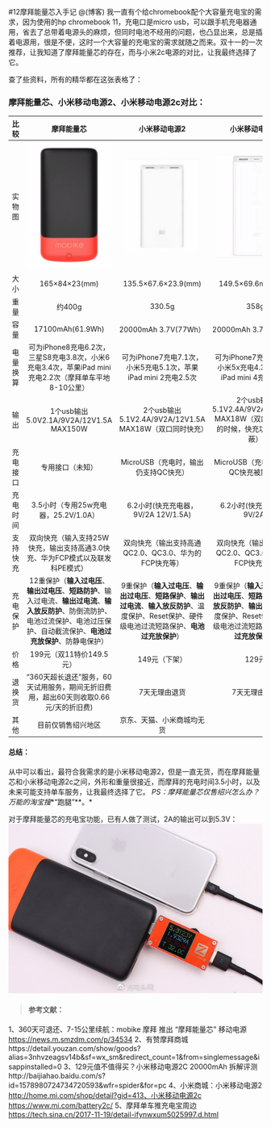#12摩拜能量芯入手记
@(博客)
我一直有个给chromebook配个大容量充电宝的需求，因为使用的hp chromebook 11，充电口是micro usb，可以跟手机充电器通用，省去了总带着电源头的麻烦，但同时电池不经用的问题，也凸显出来，总是插着电源用，很是不便，这时一个大容量的充电宝的需求就随之而来。双十一的一次推荐，让我知道了摩拜能量芯的存在，而与小米2c电源的对比，让我最终选择了它。

查了些资料，所有的精华都在这张表格了：
### 摩拜能量芯、小米移动电源2、小米移动电源2c对比：
|比较|摩拜能量芯|小米移动电源2|小米移动电源2c|
| :--------: | :--------:| :--: |:--: |
|实物图|![Alt text](./m2.png)|![Alt text](./2.png)|![Alt text](./2c.png)
| 大小  | 165×84×23(mm)|135.5×67.6×23.9(mm) |  149.5×69.6mm×23.9   |
|重量|约400g|330.5g|358g|
|容量|17100mAh(61.9Wh)|20000mAh 3.7V(77Wh）|20000mAh 3.7V(74Wh）|
|电量换算|可为iPhone8充电6.2次，三星S8充电3.8次，小米6充电3.4次，苹果iPad mini充电2.2次（摩拜单车平地8-10公里）|可为iPhone7充电7.1次，小米5充电5.1次，苹果iPad mini 2充电2.5次|可为iPhone7充电7.1次，小米5x充电4.3次，苹果iPad mini 4充电2.5次
|输出|1个usb输出5.0V2.1A/9V2A/12V1.5A MAX150W|2个usb输出5.1V2.4A/9V2A/12V1.5A MAX18W（双口同时快充）|2个usb输出5.1V2.4A/9V2A/12V1.5A MAX18W（双口同时输出的时候，快充功能会被屏蔽）
|充电接口|专用接口（未知）|MicroUSB（充电时，输出仍支持QC快充）|MicroUSB（充电时，输出QC快充被屏蔽）
|充电时间|3.5小时（专用25w充电器，25.2V/1.0A）|6.2小时(快充充电器，9V/2A 12V/1.5A)|6.2小时(快充充电器，9V/2A)
|支持快充|双向快充（输入支持25W快充，输出支持高通3.0快充、华为FCP模式以及联发科PE模式）|双向快充（输出支持高通QC2.0、QC3.0、华为的FCP快充等）|双向快充（输出支持高通QC2.0、QC3.0、华为的FCP快充等）|
|充电保护|12重保护（**输入过电压**、**输出过电压**、**短路防护**、输入过电流、**输出过电流**、**输入放反防护**、防倒流防护、电池过流保护、电池过压保护、自动截流保护、**电池过充放保护**、防静电保护）|9重保护（**输入过电压**、**输出过电压**、**短路保护**、**输出过电流**、**输入放反防护**、温度保护、Reset保护、硬件级电池过流短路保护、**电池过充放保护**）|9重保护（**输入过电压**、**输出过电压**、**短路保护**、**输入放反防护**、**输出过电流**、温度保护、Reset保护、硬件级电池过流短路保护、**电池过充放保护**）
|价格|199元（双11特价149.5元）|149元（下架）|129元|
|退换货|“360天超长退还”服务，60天试用服务，期间无折旧费用，超出60天则收取0.66元/天的折旧费)|7天无理由退货|7天无理由退货
|其他|目前仅销售绍兴地区|京东、天猫、小米商城均无货||

#### 总结：
从中可以看出，最符合我需求的是小米移动电源2，但是一直无货，而在摩拜能量芯和小米移动电源2c之间，外形和重量很接近，而摩拜的充电时间3.5小时，以及未来可能支持单车服务，让我最终选择了它。
 *PS：摩拜能量芯仅售绍兴怎么办？万能的淘宝搜**“跑腿”**。*

对于摩拜能量芯的充电宝功能，已有人做了测试，2A的输出可以到5.3V：
![Alt text](./充电测试.jpg)

> #### 参考文献：
1、360天可退还、7-15公里续航：mobike 摩拜 推出 “摩拜能量芯” 移动电源
https://news.m.smzdm.com/p/34534
2、有赞摩拜商城https://detail.youzan.com/show/goods?alias=3nhvzeagsv14b&sf=wx_sm&redirect_count=1&from=singlemessage&isappinstalled=0
3、129元值不值得买？小米移动电源2C 20000mAh 拆解评测http://baijiahao.baidu.com/s?id=1578980724734720593&wfr=spider&for=pc
4、小米商城：小米移动电源2 http://home.mi.com/shop/detail?gid=413、小米移动电源2c https://www.mi.com/battery2c/
5、摩拜单车推充电宝周边 https://tech.sina.cn/2017-11-19/detail-ifynwxum5025997.d.html